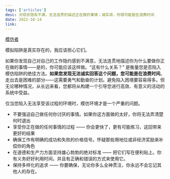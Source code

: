 ```yaml
---
tags: ['articles']
desc: 对现状隐有不满，无法连贯的描述正在做的事情；诚实讲，你很可能是在浪费时间
date: 2022-10-14
link: 
---
```


[模仿者](https://www.briantimar.com/notes/mimetic/mimetic/)


模拟陷阱是真实存在的，我应该担心它们。

如果你发现自己对自己的工作隐约感到不满意，无法连贯地描述你为什么要做你正在做的事情——是的，你可能应该这样做。“这有什么关系？” 是衡量您是否陷入模仿陷阱的绝佳方法。**如果您发现无法诚实回答这个问题，您可能是在浪费时间**。走出去是困难的部分——这需要勇气和勤奋的计划。避免陷入困境要容易得多。但无论哪种情况，从长远来看，您都将从构建一个引导您进行高效、有意义的活动的系统中受益。

仅当您陷入无法享受该过程的环境时，模仿环境才是一个严重的问题。


- 不要强迫自己做任何你讨厌的事情。如果你这方面做的太好，你将无法弄清楚何时退出
- 享受你正在做的任何事情的过程 —— 你会更快了，更有可能练习，这回带来更好的结果
- 确保工作有明确的成功和失败的价格信号。怀疑那些用地位或非经济奖励来补偿你的角色
- 在道德和生产力方面坚持雄心勃勃的绝对标准 —— 把它们写在便利贴上。你有义务好好利用时间，并且有正确和错误的方式来使用它。
- 保持多样化的追求 —— 你要确保，无论你多么全神贯注，你永远不会忘记其他人的存在。